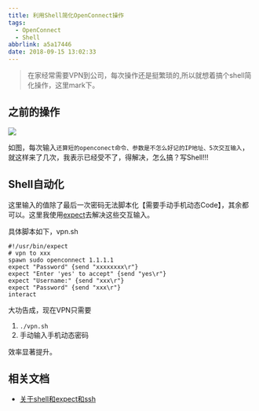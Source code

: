 ```yaml
---
title: 利用Shell简化OpenConnect操作
tags:
  - OpenConnect
  - Shell
abbrlink: a5a17446
date: 2018-09-15 13:02:33
---
```

> 在家经常需要VPN到公司，每次操作还是挺繁琐的,所以就想着搞个shell简化操作，这里mark下。

## 之前的操作
 ![](http://static.1991421.cn/2018-09-15-044531.png)
 
如图，每次输入`还算短的openconect命令、参数是不怎么好记的IP地址、5次交互输入`，就这样来了几次，我表示已经受不了，得解决，怎么搞？写Shell!!!

## Shell自动化
这里输入的值除了最后一次密码无法脚本化【需要手动手机动态Code】，其余都可以。这里我使用[expect](https://linux.die.net/man/1/expect)去解决这些交互输入。

具体脚本如下，vpn.sh

```shell
#!/usr/bin/expect
# vpn to xxx
spawn sudo openconnect 1.1.1.1
expect "Password" {send "xxxxxxxx\r"}
expect "Enter 'yes' to accept" {send "yes\r"}
expect "Username:" {send "xxx\r"}
expect "Password" {send "xxx\r"}
interact
```
大功告成，现在VPN只需要

1. `./vpn.sh`
2. 手动输入手机动态密码

效率显著提升。

## 相关文档
+ [关于shell和expect和ssh](https://segmentfault.com/a/1190000002564816)
